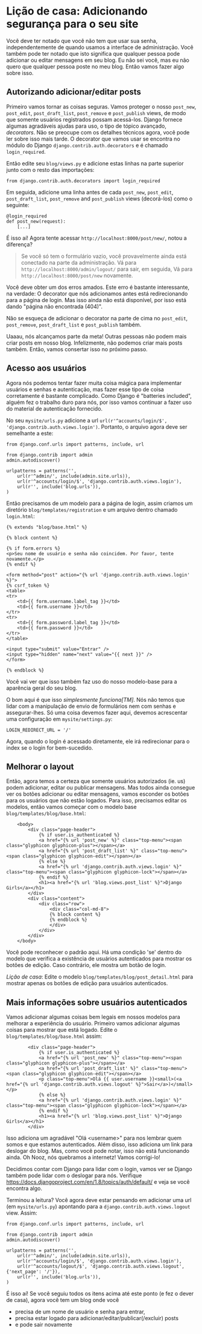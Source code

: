 # Lição de casa: Adicionando segurança para o seu site

Você deve ter notado que você não tem que usar sua senha, independentemente de quando usamos a interface de administração. Você também pode ter notado que isto significa que qualquer pessoa pode adicionar ou editar mensagens em seu blog. Eu não sei você, mas eu não quero que qualquer pessoa poste no meu blog. Então vamos fazer algo sobre isso.

## Autorizando adicionar/editar posts

Primeiro vamos tornar as coisas seguras. Vamos proteger o nosso `post_new`, `post_edit`, `post_draft_list`, `post_remove` e `post_publish` views, de modo que somente usuários registrados possam acessá-los. Django fornece algumas agradáveis ajudas para uso, o tipo de tópico avançado, _decorators_. Não se preocupe com os detalhes técnicos agora, você pode ler sobre isso mais tarde. O decorator que vamos usar se encontra no módulo do Django `django.contrib.auth.decorators` e é chamado `login_required`.

Então edite seu `blog/views.py` e adicione estas linhas na parte superior junto com o resto das importações:

```
from django.contrib.auth.decorators import login_required
```

Em seguida, adicione uma linha antes de cada `post_new`, `post_edit`, `post_draft_list`, `post_remove` and `post_publish` views (decorá-los) como o seguinte:

```
@login_required
def post_new(request):
    [...]
```

É isso aí! Agora tente acessar `http://localhost:8000/post/new/`, notou a diferença?

> Se você só tem o formulário vazio, você provavelmente ainda está conectado na parte da administração. Vá para `http://localhost:8000/admin/logout/` para sair, em seguida, Vá para `http://localhost:8000/post/new` novamente.

Você deve obter um dos erros amados. Este erro é bastante interessante, na verdade: O decorator que nós adicionamos antes está redirecionando para a página de login. Mas isso ainda não está disponível, por isso está dando "página não encontrada (404)".

Não se esqueça de adicionar o decorator na parte de cima no `post_edit`, `post_remove`, `post_draft_list` e `post_publish` também.

Uaaau, nós alcançamos parte da meta! Outras pessoas não podem mais criar posts em nosso blog. Infelizmente, não podemos criar mais posts também. Então, vamos consertar isso no próximo passo.

## Acesso aos usuários

Agora nós podemos tentar fazer muita coisa mágica para implementar usuários e senhas e autenticação, mas fazer esse tipo de coisa corretamente é bastante complicado. Como Django é "batteries included", alguém fez o trabalho duro para nós, por isso vamos continuar a fazer uso do material de autenticação fornecido.

No seu `mysite/urls.py` adicione a url `url(r'^accounts/login/$', 'django.contrib.auth.views.login')`. Portanto, o arquivo agora deve ser semelhante a este:

```
from django.conf.urls import patterns, include, url

from django.contrib import admin
admin.autodiscover()

urlpatterns = patterns('',
    url(r'^admin/', include(admin.site.urls)),
    url(r'^accounts/login/$', 'django.contrib.auth.views.login'),
    url(r'', include('blog.urls')),
)
```

Então precisamos de um modelo para a página de login, assim criamos um diretório `blog/templates/registration` e um arquivo dentro chamado `login.html`:

```
{% extends "blog/base.html" %}

{% block content %}

{% if form.errors %}
<p>Seu nome de usuário e senha não coincidem. Por favor, tente novamente.</p>
{% endif %}

<form method="post" action="{% url 'django.contrib.auth.views.login' %}">
{% csrf_token %}
<table>
<tr>
    <td>{{ form.username.label_tag }}</td>
    <td>{{ form.username }}</td>
</tr>
<tr>
    <td>{{ form.password.label_tag }}</td>
    <td>{{ form.password }}</td>
</tr>
</table>

<input type="submit" value="Entrar" />
<input type="hidden" name="next" value="{{ next }}" />
</form>

{% endblock %}
```

Você vai ver que isso também faz uso do nosso modelo-base para a aparência geral do seu blog.

O bom aqui é que isso _simplesmente funciona[TM]_. Nós não temos que lidar com a manipulação de envio de formulários nem com senhas e assegurar-lhes. Só uma coisa devemos fazer aqui, devemos acrescentar uma configuração em `mysite/settings.py`:

```
LOGIN_REDIRECT_URL = '/'
```

Agora, quando o login é acessado diretamente, ele irá redirecionar para o index se o login for bem-sucedido.

## Melhorar o layout

Então, agora temos a certeza que somente usuários autorizados (ie. us) podem adicionar, editar ou publicar mensagens. Mas todos ainda consegue ver os botões adicionar ou editar mensagens, vamos esconder os botões para os usuários que não estão logados. Para isso, precisamos editar os modelos, então vamos começar com o modelo base `blog/templates/blog/base.html`:

```
    <body>
        <div class="page-header">
            {% if user.is_authenticated %}
            <a href="{% url 'post_new' %}" class="top-menu"><span class="glyphicon glyphicon-plus"></span></a>
            <a href="{% url 'post_draft_list' %}" class="top-menu"><span class="glyphicon glyphicon-edit"></span></a>
            {% else %}
            <a href="{% url 'django.contrib.auth.views.login' %}" class="top-menu"><span class="glyphicon glyphicon-lock"></span></a>
            {% endif %}
            <h1><a href="{% url 'blog.views.post_list' %}">Django Girls</a></h1>
        </div>
        <div class="content">
            <div class="row">
                <div class="col-md-8">
                {% block content %}
                {% endblock %}
                </div>
            </div>
        </div>
    </body>
```

Você pode reconhecer o padrão aqui. Há uma condição 'se' dentro do modelo que verifica a existência de usuários autenticados para mostrar os botões de edição. Caso contrário, ele mostra um botão de login.

*Lição de casa*: Edite o modelo `blog/templates/blog/post_detail.html` para mostrar apenas os botões de edição para usuários autenticados.

## Mais informações sobre usuários autenticados

Vamos adicionar algumas coisas bem legais em nossos modelos para melhorar a experiência do usuário. Primeiro vamos adicionar algumas coisas para mostrar que está logado. Edite o `blog/templates/blog/base.html` assim:

```
        <div class="page-header">
            {% if user.is_authenticated %}
            <a href="{% url 'post_new' %}" class="top-menu"><span class="glyphicon glyphicon-plus"></span></a>
            <a href="{% url 'post_draft_list' %}" class="top-menu"><span class="glyphicon glyphicon-edit"></span></a>
            <p class="top-menu">Olá {{ user.username }}<small>(<a href="{% url 'django.contrib.auth.views.logout' %}">Sair</a>)</small></p>
            {% else %}
            <a href="{% url 'django.contrib.auth.views.login' %}" class="top-menu"><span class="glyphicon glyphicon-lock"></span></a>
            {% endif %}
            <h1><a href="{% url 'blog.views.post_list' %}">Django Girls</a></h1>
        </div>
```

Isso adiciona um agradável "Olá &lt;username&gt;" para nos lembrar quem somos e que estamos autenticados. Além disso, isso adiciona um link para deslogar do blog. Mas, como você pode notar, isso não está funcionando ainda. Oh Nooz, nós quebramos a internetz! Vamos corrigi-lo!

Decidimos contar com Django para lidar com o login, vamos ver se Django também pode lidar com o deslogar para nós. Verifique https://docs.djangoproject.com/en/1.8/topics/auth/default/ e veja se você encontra algo.

Terminou a leitura? Você agora deve estar pensando em adicionar uma url (em `mysite/urls.py`) apontando para a `django.contrib.auth.views.logout` view. Assim:

```
from django.conf.urls import patterns, include, url

from django.contrib import admin
admin.autodiscover()

urlpatterns = patterns('',
    url(r'^admin/', include(admin.site.urls)),
    url(r'^accounts/login/$', 'django.contrib.auth.views.login'),
    url(r'^accounts/logout/$', 'django.contrib.auth.views.logout', {'next_page': '/'}),
    url(r'', include('blog.urls')),
)
```

É isso aí! Se você seguiu todos os itens acima até este ponto (e fez o dever de casa), agora você tem um blog onde você

 - precisa de um nome de usuário e senha para entrar,
 - precisa estar logado para adicionar/editar/publicar(/excluir) posts
 - e pode sair novamente
